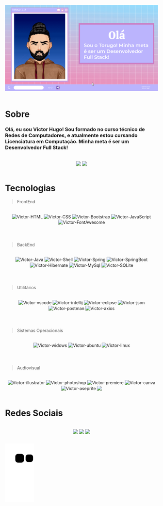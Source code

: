 <div><img alt="torugo_gif" src="https://github.com/TorugoMarega/TorugoMarega/blob/main/.github/workflows/github-profile-gif.gif?raw=true"></div>
<br>

# Sobre


<div align="" style="display:inline">
    <h3>Olá, eu sou Victor Hugo! Sou formado no curso técnico de Redes de Computadores, e atualmente estou cursando Licenciatura em Computação. Minha meta é ser um Desenvolvedor Full Stack!</h3>
</div>

<br>

<div align="center">

  <img align="center" width="50%" src="https://github-readme-stats.vercel.app/api?username=TorugoMarega&show_icons=true&theme=dracula&include_all_commits=true&count_private=true"/>
  <img align="center" width="37%" src="https://github-readme-stats.vercel.app/api/top-langs/?username=TorugoMarega&layout=compact&langs_count=7&theme=dracula"/>
     <br><br>
</div>

  
 # Tecnologias

> FrontEnd
<br>
<div align="center" style="display: inline_block;">
  <img align="center" alt="Victor-HTML" src="https://img.shields.io/badge/HTML5-E34F26?style=for-the-badge&logo=html5&logoColor=white">
  <img align="center" alt="Victor-CSS" src="https://img.shields.io/badge/CSS3-1572B6?style=for-the-badge&logo=css3&logoColor=white">
  <img align="center" alt="Victor-Bootstrap" src="https://img.shields.io/badge/Bootstrap-563D7C?style=for-the-badge&logo=bootstrap&logoColor=white">
  <img align="center" alt="Victor-JavaScript" src="https://img.shields.io/badge/JavaScript-323330?style=for-the-badge&logo=javascript&logoColor=F7DF1E">
  <img align="center" alt="Victor-FontAwesome" src="https://img.shields.io/badge/Font_Awesome-339AF0?style=for-the-badge&logo=fontawesome&logoColor=white">    
</div>
<br>

#

> BackEnd
<br>
<div align="center" style="display: inline_block;">
  <img align="center" alt="Victor-Java" src="https://img.shields.io/badge/Java-ED8B00?style=for-the-badge&logo=java&logoColor=white">
  <img align="center" alt="Victor-Shell" src="https://img.shields.io/badge/Shell_Script-121011?style=for-the-badge&logo=gnu-bash&logoColor=white">  
  <img align="center" alt="Victor-Spring" src="https://img.shields.io/badge/Spring-6DB33F?style=for-the-badge&logo=spring&logoColor=white">
  <img align="center" alt="Victor-SpringBoot" src="https://img.shields.io/badge/Spring_Boot-F2F4F9?style=for-the-badge&logo=spring-boot">
  <img align="center" alt="Victor-Hibernate" src="https://img.shields.io/badge/Hibernate-59666C?style=for-the-badge&logo=Hibernate&logoColor=white"> 
  <img align="center" alt="Victor-MySql" src="https://img.shields.io/badge/MySQL-005C84?style=for-the-badge&logo=mysql&logoColor=white"> 
  <img align="center" alt="Victor-SQLite" src="https://img.shields.io/badge/SQLite-07405E?style=for-the-badge&logo=sqlite&logoColor=white"> 
</div>
<br>

#

> Utilitários
<br>
<div align="center" style="display: inline_block;">
   <img align="center" alt="Victor-vscode" src="https://img.shields.io/badge/VSCode-0078D4?style=for-the-badge&logo=visual%20studio%20code&logoColor=white">
  <img align="center" alt="Victor-intellij" src="https://img.shields.io/badge/IntelliJ_IDEA-000000.svg?style=for-the-badge&logo=intellij-idea&logoColor=white">
     <img align="center" alt="Victor-eclipse" src="https://img.shields.io/badge/Eclipse-2C2255?style=for-the-badge&logo=eclipse&logoColor=white">
  <img align="center" alt="Victor-json" src="https://img.shields.io/badge/json-5E5C5C?style=for-the-badge&logo=json&logoColor=white">
  <img align="center" alt="Victor-postman" src="https://img.shields.io/badge/Postman-FF6C37?style=for-the-badge&logo=Postman&logoColor=white">
  <img align="center" alt="Victor-axios" src="https://camo.githubusercontent.com/0bd674e8d1cfcc746ec32a58fdf913b98759d1eca8075aab54624114f5e7910d/68747470733a2f2f696d672e736869656c64732e696f2f62616467652f2d4178696f732d3541323945343f6c6f676f3d6178696f73266c6f676f436f6c6f723d7768697465267374796c653d666f722d7468652d6261646765">

</div>
<br>



#

> Sistemas Operacionais
<br>
<div align="center" style="display: inline_block;">
 <img align="center" alt="Victor-widows" src="https://img.shields.io/badge/Windows-0078D6?style=for-the-badge&logo=windows&logoColor=white">
  <img align="center" alt="Victor-ubuntu" src="https://img.shields.io/badge/Ubuntu-E95420?style=for-the-badge&logo=ubuntu&logoColor=white">
     <img align="center" alt="Victor-linux" src="https://img.shields.io/badge/Linux-FCC624?style=for-the-badge&logo=linux&logoColor=black">
</div>
<br>

#

> Audiovisual
<br>
<div align="center" style="display: inline_block;">
   <img align="center" alt="Victor-illustrator" src="https://img.shields.io/badge/Adobe%20Illustrator-FF9A00?style=for-the-badge&logo=adobe%20illustrator&logoColor=white">
   <img align="center" alt="Victor-photoshop" src="https://img.shields.io/badge/Adobe%20Photoshop-31A8FF?style=for-the-badge&logo=Adobe%20Photoshop&logoColor=black">
   <img align="center" alt="Victor-premiere" src="https://img.shields.io/badge/Adobe%20Premiere%20Pro-9999FF?style=for-the-badge&logo=Adobe%20Premiere%20Pro&logoColor=white">
   <img align="center" alt="Victor-canva" src="https://img.shields.io/badge/Canva-%2300C4CC.svg?&style=for-the-badge&logo=Canva&logoColor=white">
    <img align="center" alt="Victor-aseprite" src="https://img.shields.io/badge/Aseprite-FFFFFF?style=for-the-badge&logo=Aseprite&logoColor=#7D929E">
    <img height="29em" align="center" src="https://static.wixstatic.com/media/795f58_55be59427a224948a2e4f33be12b4848~mv2.jpg/v1/fill/w_460,h_259,al_c,q_80,usm_0.66_1.00_0.01,enc_auto/daw_reaper.jpg">
</div>
<br>
 
# Redes Sociais

<br>

<div align="center">
  <a href="https://www.linkedin.com/in/victor-hugom/"><img alt:"Victor-LinkedIn" src="https://img.shields.io/badge/-LinkedIn-%230077B5?style=for-the-badge&logo=linkedin&logoColor=white" target="_blank"></a> 
  <a href="https://www.instagram.com/vhmarega/"><img alt:"Victor-Instagram" src="https://img.shields.io/badge/-Instagram-%23E4405F?style=for-the-badge&logo=instagram&logoColor=white" target="_blank"></a>
  <a href="https://discord.com/users/Torugo#5054"><img alt:"Victor-Discord" src="https://img.shields.io/badge/Discord-7289DA?style=for-the-badge&logo=discord&logoColor=white" target="_blank"    </a> 
</div>
    
##
    
  ![Snake animation](https://github.com/TorugoMarega/TorugoMarega/blob/output/github-contribution-grid-snake.svg)
  
